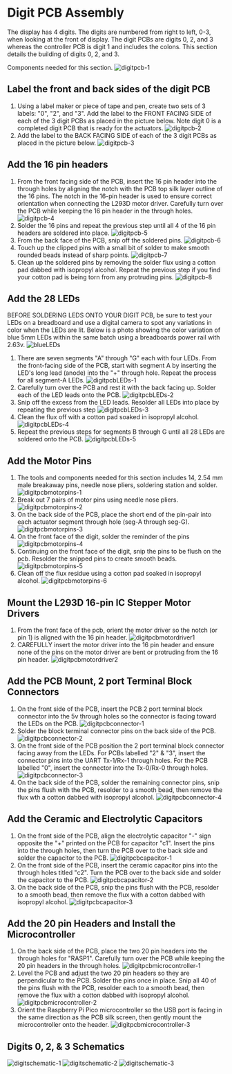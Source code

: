 # Digit PCB Assembly

The display has 4 digits. The digits are numbered from right to left, 0-3, when looking at the front of display. The digit PCBs are digits 0, 2, and 3 whereas the controller PCB is digit 1 and includes the colons. This section details the building of digits 0, 2, and 3.

Components needed for this section.
![digitpcb-1](../img/digit-pcb/1-digit-pcb.webp)

## Label the front and back sides of the digit PCB

1. Using a label maker or piece of tape and pen, create two sets of 3 labels: "0", "2", and "3". Add the label to the FRONT FACING SIDE of each of the 3 digit PCBs as placed in the picture below. Note digit 0 is a completed digit PCB that is ready for the actuators.
![digitpcb-2](../img/digit-pcb/2-digit-pcb.webp)
2. Add the label to the BACK FACING SIDE of each of the 3 digit PCBs as placed in the picture below.
![digitpcb-3](../img/digit-pcb/3-digit-pcb.webp)

## Add the 16 pin headers

1. From the front facing side of the PCB, insert the 16 pin header into the through holes by aligning the notch with the PCB top silk layer outline of the 16 pins. The notch in the 16-pin header is used to ensure correct orientation when connecting the L293D motor driver. Carefully turn over the PCB while keeping the 16 pin header in the through holes.
![digitpcb-4](../img/digit-pcb/4-digit-pcb.webp)
1. Solder the 16 pins and repeat the previous step until all 4 of the 16 pin headers are soldered into place.
![digitpcb-5](../img/digit-pcb/5-digit-pcb.webp)
1. From the back face of the PCB, snip off the soldered pins.
![digitpcb-6](../img/digit-pcb/6-digit-pcb.webp)
1. Touch up the clipped pins with a small bit of solder to make smooth rounded beads instead of sharp points.
![digitpcb-7](../img/digit-pcb/7-digit-pcb.webp)
1. Clean up the soldered pins by removing the solder flux using a cotton pad dabbed with isopropyl alcohol. Repeat the previous step if you find your cotton pad is being torn from any protruding pins.
![digitpcb-8](../img/digit-pcb/8-digit-pcb.webp)

## Add the 28 LEDs

BEFORE SOLDERING LEDS ONTO YOUR DIGIT PCB, be sure to test your LEDs on a breadboard and use a digital camera to spot any variations in color when the LEDs are lit. Below is a photo showing the color variation of blue 5mm LEDs within the same batch using a breadboards power rail with 2.63v.
![blueLEDs](../img/digit-pcb/ledcolors.webp)

1. There are seven segments "A" through "G" each with four LEDs. From the front-facing side of the PCB, start with segment A by inserting the LED's long lead (anode) into the "+" through hole. Repeat the process for all segment-A LEDs.
![digitpcbLEDs-1](../img/digit-pcb/1-digit-pcb-LED.webp)
1. Carefully turn over the PCB and rest it with the back facing up. Solder each of the LED leads onto the PCB.
![digitpcbLEDs-2](../img/digit-pcb/2-digit-pcb-LED.webp)
1. Snip off the excess from the LED leads. Resolder all LEDs into place by repeating the previous step
![digitpcbLEDs-3](../img/digit-pcb/3-digit-pcb-LED.webp)
1. Clean the flux off with a cotton pad soaked in isopropyl alcohol.
![digitpcbLEDs-4](../img/digit-pcb/4-digit-pcb-LED.webp)
1. Repeat the previous steps for segments B through G until all 28 LEDs are soldered onto the PCB.
![digitpcbLEDs-5](../img/digit-pcb/5-digit-pcb-LED.webp)

## Add the Motor Pins

1. The tools and components needed for this section includes 14, 2.54 mm male breakaway pins, needle nose pliers, soldering station and solder.
![digitpcbmotorpins-1](../img/digit-pcb/1-digit-pcb-motorpins.webp)
1. Break out 7 pairs of motor pins using needle nose pliers.
![digitpcbmotorpins-2](../img/digit-pcb/2-digit-pcb-motorpins.webp)
1. On the back side of the PCB, place the short end of the pin-pair into each actuator segment through hole (seg-A through seg-G).
![digitpcbmotorpins-3](../img/digit-pcb/3-digit-pcb-motorpins.webp)
1. On the front face of the digit, solder the reminder of the pins
![digitpcbmotorpins-4](../img/digit-pcb/4-digit-pcb-motorpins.webp)
1. Continuing on the front face of the digit, snip the pins to be flush on the pcb. Resolder the snipped pins to create smooth beads.
![digitpcbmotorpins-5](../img/digit-pcb/5-digit-pcb-motorpins.webp)
1. Clean off the flux residue using a cotton pad soaked in isopropyl alcohol.
![digitpcbmotorpins-6](../img/digit-pcb/6-digit-pcb-motorpins.webp)

## Mount the L293D 16-pin IC Stepper Motor Drivers

1. From the front face of the pcb, orient the motor driver so the notch (or pin 1) is aligned with the 16 pin header.
![digitpcbmotordriver1](../img/digit-pcb/1-digit-pcb-motordriver.webp)
1. CAREFULLY insert the motor driver into the 16 pin header and ensure none of the pins on the motor driver are bent or protruding from the 16 pin header.
![digitpcbmotordriver2](../img/digit-pcb/2-digit-pcb-motordriver.webp)

## Add the PCB Mount, 2 port Terminal Block Connectors

1. On the front side of the PCB, insert the PCB 2 port terminal block connector into the 5v through holes so the connector is facing toward the LEDs on the PCB.
![digitpcbconnector-1](../img/digit-pcb/1-digit-pcb-connector.webp)
1. Solder the block terminal connector pins on the back side of the PCB.
![digitpcbconnector-2](../img/digit-pcb/2-digit-pcb-connector.webp)
1. On the front side of the PCB position the 2 port terminal block connector facing away from the LEDs. For PCBs labelled "2" & "3", insert the connector pins into the UART Tx-1/Rx-1 through holes. For the PCB labelled "0", insert the connector into the Tx-0/Rx-0 through holes.
![digitpcbconnector-3](../img/digit-pcb/3-digit-pcb-connector.webp)
1. On the back side of the PCB, solder the remaining connector pins, snip the pins flush with the PCB, resolder to a smooth bead, then remove the flux wth a cotton dabbed with isopropyl alcohol.
![digitpcbconnector-4](../img/digit-pcb/4-digit-pcb-connector.webp)

## Add the Ceramic and Electrolytic Capacitors

1. On the front side of the PCB, align the electrolytic capacitor "-" sign opposite the "+" printed on the PCB for capacitor "c1". Insert the pins into the through holes, then turn the PCB over to the back side and solder the capacitor to the PCB.
![digitpcbcapacitor-1](../img/digit-pcb/1-digit-pcb-capacitor.webp)
1. On the front side of the PCB, insert the ceramic capacitor pins into the through holes titled "c2". Turn the PCB over to the back side and solder the capacitor to the PCB.
![digitpcbcapacitor-2](../img/digit-pcb/2-digit-pcb-capacitor.webp)
1. On the back side of the PCB, snip the pins flush with the PCB, resolder to a smooth bead, then remove the flux with a cotton dabbed with isopropyl alcohol.
![digitpcbcapacitor-3](../img/digit-pcb/3-digit-pcb-capacitor.webp)

## Add the 20 pin Headers and Install the Microcontroller

1. On the back side of the PCB, place the two 20 pin headers into the through holes for "RASP1". Carefully turn over the PCB while keeping the 20 pin headers in the through holes.
![digitpcbmicrocontroller-1](../img/digit-pcb/1-digit-pcb-micro.webp)
1. Level the PCB and adjust the two 20 pin headers so they are perpendicular to the PCB. Solder the pins once in place. Snip all 40 of the pins flush with the PCB, resolder each to a smooth bead, then remove the flux with a cotton dabbed with isopropyl alcohol.
![digitpcbmicrocontroller-2](../img/digit-pcb/2-digit-pcb-micro.webp)
1. Orient the Raspberry Pi Pico microcontroller so the USB port is facing in the same direction as the PCB silk screen, then gently mount the microcontroller onto the header.
![digitpcbmicrocontroller-3](../img/digit-pcb/3-digit-pcb-micro.webp)

## Digits 0, 2, & 3 Schematics

![digitschematic-1](../img/digit-pcb/digit-schematic-motorcontrollers.png)
![digitschematic-2](../img/digit-pcb/digit-schematic-microcontroller.webp)
![digitschematic-3](../img/digit-pcb/digit-schematic-microcontroller.webp)
